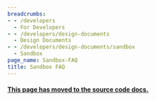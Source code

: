```yaml
---
breadcrumbs:
- - /developers
  - For Developers
- - /developers/design-documents
  - Design Documents
- - /developers/design-documents/sandbox
  - Sandbox
page_name: Sandbox-FAQ
title: Sandbox FAQ
---
```


#### [This page has moved to the source code docs.](https://chromium.googlesource.com/chromium/src/+/HEAD/docs/design/sandbox_faq.md)